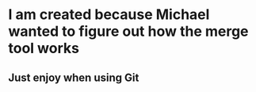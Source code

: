 # I am created because Michael wanted to figure out how the merge tool works

## Just enjoy when using Git
